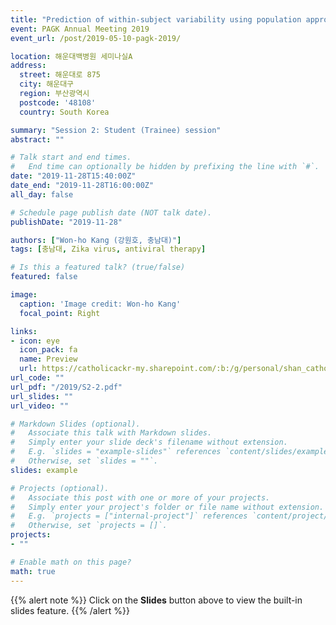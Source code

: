 ```yaml
---
title: "Prediction of within-subject variability using population approaches and its application to demonstrate highly variable drug"
event: PAGK Annual Meeting 2019
event_url: /post/2019-05-10-pagk-2019/

location: 해운대백병원 세미나실A
address:
  street: 해운대로 875
  city: 해운대구
  region: 부산광역시
  postcode: '48108'
  country: South Korea

summary: "Session 2: Student (Trainee) session"
abstract: ""

# Talk start and end times.
#   End time can optionally be hidden by prefixing the line with `#`.
date: "2019-11-28T15:40:00Z"
date_end: "2019-11-28T16:00:00Z"
all_day: false

# Schedule page publish date (NOT talk date).
publishDate: "2019-11-28"

authors: ["Won-ho Kang (강원호, 충남대)"]
tags: [충남대, Zika virus, antiviral therapy]

# Is this a featured talk? (true/false)
featured: false

image:
  caption: 'Image credit: Won-ho Kang'
  focal_point: Right

links:
- icon: eye
  icon_pack: fa
  name: Preview
  url: https://catholicackr-my.sharepoint.com/:b:/g/personal/shan_catholic_ac_kr/EdONkKHV-P5DhXCFpD6vgk0BKZ-kYjUYIjYXYcTvsDCIRQ?e=qJC17k
url_code: ""
url_pdf: "/2019/S2-2.pdf"
url_slides: ""
url_video: ""

# Markdown Slides (optional).
#   Associate this talk with Markdown slides.
#   Simply enter your slide deck's filename without extension.
#   E.g. `slides = "example-slides"` references `content/slides/example-slides.md`.
#   Otherwise, set `slides = ""`.
slides: example

# Projects (optional).
#   Associate this post with one or more of your projects.
#   Simply enter your project's folder or file name without extension.
#   E.g. `projects = ["internal-project"]` references `content/project/deep-learning/index.md`.
#   Otherwise, set `projects = []`.
projects:
- ""

# Enable math on this page?
math: true
---
```


{{% alert note %}}
Click on the **Slides** button above to view the built-in slides feature.
{{% /alert %}}
